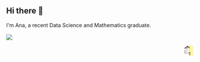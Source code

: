 ## Hi there 👋

I'm Ana, a recent Data Science and Mathematics graduate.

<!--&nbsp;![](https://komarev.com/ghpvc/?username=Ana-VR&color=brightgreen)

<p>&nbsp;<img align="center" src="https://github-readme-stats.vercel.app/api?username=Ana-VR&show_icons=true&rank_icon=github&locale=en" alt="ashishps1" /> -->

<img align="center" src="https://github-readme-stats.vercel.app/api/top-langs/?username=Ana-VR&layout=compact&hide_border=true&&langs_count=10&show_icons=true&theme=transparent" />
</p>

<p align="right">
    <img src="https://github.com/Ana-VR/Ana-VR/blob/main/images/snoopy.gif?raw=true" style="width:30px;height:30px;">
    </p>

<!--**Ana-VR/Ana-VR** is a ✨ _special_ ✨ repository because its `README.md` (this file) appears on your GitHub profile.

- 🔭 I’m currently working on ...
- 🌱 I’m currently learning ...
- 👯 I’m looking to collaborate on ...
- 🤔 I’m looking for help with ...
- 💬 Ask me about ...
- 📫 How to reach me: ...
- 😄 Pronouns: ...
- ⚡ Fun fact: ...
-->
